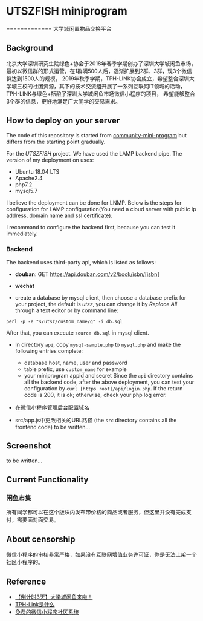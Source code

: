 # UTSZFISH miniprogram
=============
大学城闲置物品交换平台 


## Background
北京大学深圳研究生院绿色+协会于2018年春季学期创办了深圳大学城闲鱼市场，最初以微信群的形式运营，在1群满500人后，逐渐扩展到2群、3群，现3个微信群达到1500人的规模，
2019年秋季学期，TPH-LINK协会成立，希望整合深圳大学城三校的社团资源，其下的技术交流组开展了一系列互联网IT领域的活动，TPH-LINK与绿色+酝酿了深圳大学城闲鱼市场微信小程序的项目，
希望能够整合3个群的信息，更好地满足广大同学的交易需求。

## How to deploy on your server
The code of this repository is started from [community-mini-program](https://github.com/ezshine/community-mini-program) but differs from the starting point gradually.

For the *UTSZFISH* project. We have used the LAMP backend pipe. The version of my deployment on [](https://www.leidenschaft.cn/api) uses:
* Ubuntu 18.04 LTS
* Apache2.4
* php7.2
* mysql5.7

I believe the deployment can be done for LNMP. Below is the steps for configuration for LAMP configuration(You need a cloud server with public ip address, domain name and ssl certificate).

I recommand to configure the backend first, because you can test it immediately. 
### Backend
The backend uses third-party api, which is listed as follows:
* **douban**: GET https://api.douban.com/v2/book/isbn/[isbn]
* **wechat**

* create a database by mysql client, then choose a database prefix for your project, the default is
*utsz*, you can change it by *Replace All* through a text editor or by command line:
```shell
perl -p -e "s/utsz/custom_name/g" -i db.sql
```
After that, you can execute `source db.sql` in mysql client.
* In directory `api`, copy `mysql-sample.php` to `mysql.php` and make the following entries complete:
    * database host, name, user and password
    * table prefix, use `custom_name` for example
    * your miniprogram appid and secret
Since the `api` directory contains all the backend code, after the above deployment, you can test your configuration by `curl [https root]/api/login.php`. If the return code is 200, it is ok; otherwise, check your php log error.

* 在微信小程序管理后台配置域名
* src/app.js中更改相关的URL路径 (the `src` directory contains all the frontend code)
to be written...

## Screenshot
to be written...

## Current Functionality

### 闲鱼市集
所有同学都可以在这个版块内发布带价格的商品或者服务，但这里并没有完成支付，需要面对面交易。


## About censorship
微信小程序的审核非常严格，如果没有互联网增值业务许可证，你是无法上架一个社区小程序的。



## Reference
 * [【倒计时3天】大学城闲鱼来啦！](https://mp.weixin.qq.com/s/sAu_-YEWPV5FMth1k4tw_Q)
 * [TPH-Link是什么](https://mp.weixin.qq.com/s/aSn0YEtefARfdX9SXbhwwg)
 * [免费的微信小程序社区系统](https://zhuanlan.zhihu.com/p/28932121)
